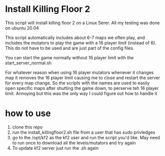 # Install Killing Floor 2

This script will install killing floor 2 on a Linux Serer. All my testing was done on ubuntu 20.04

This script automatically includes about 6-7 maps we often play, and includes the mutators to play the game with a 16 player limit (instead of 6). This do not have to be used and are just part of the config files.

You can start the game normally without 16 player limit with the start_server_normal.sh 

For whatever reason when using 16 player mutators whenever it changes map it removes the 16 player limit causing me to close and restart the server for every map change. So the scripts with the names are used to easily open specific maps after shutting the game down, to perserve teh 16 player limit. Annoying but this was the only way I could figure out how to handle it


# how to use

1. clone this repo
2. run the install_killingfloor2.sh file from a user that has sudo privledges
3. go to the /opt/kf2 as the kf2 user and run the script you'd like. May need to run once to download all the levels/mutators and try again
4. To update kf2 server just run the .sh again
